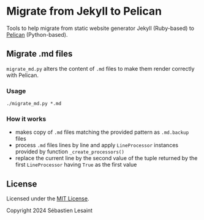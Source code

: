 Migrate from Jekyll to Pelican
==============================

Tools to help migrate from static website generator Jekyll (Ruby-based) to [Pelican](https://docs.getpelican.com/en/latest/index.html) (Python-based).

Migrate .md files
-----------------

`migrate_md.py` alters the content of `.md` files to make them render correctly with Pelican.

### Usage

```shell
./migrate_md.py *.md
```

### How it works

* makes copy of `.md` files matching the provided pattern as `.md.backup` files
* process `.md` files lines by line and apply `LineProcessor` instances provided by function `_create_processors()`
* replace the current line by the second value of the tuple returned by the first `LineProcessor` having `True` as the first value


License
-------

Licensed under the [MIT License](https://opensource.org/license/mit).

Copyright 2024 Sébastien Lesaint
